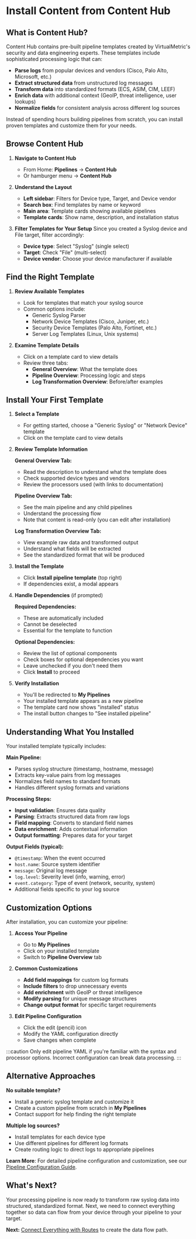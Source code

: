 # Install Content from Content Hub

## What is Content Hub?

Content Hub contains pre-built pipeline templates created by VirtualMetric's security and data engineering experts. These templates include sophisticated processing logic that can:

- **Parse logs** from popular devices and vendors (Cisco, Palo Alto, Microsoft, etc.)
- **Extract structured data** from unstructured log messages
- **Transform data** into standardized formats (ECS, ASIM, CIM, LEEF)
- **Enrich data** with additional context (GeoIP, threat intelligence, user lookups)
- **Normalize fields** for consistent analysis across different log sources

Instead of spending hours building pipelines from scratch, you can install proven templates and customize them for your needs.

## Browse Content Hub

1. **Navigate to Content Hub**
   - From Home: **Pipelines** → **Content Hub**
   - Or hamburger menu → **Content Hub**

2. **Understand the Layout**
   - **Left sidebar**: Filters for Device type, Target, and Device vendor
   - **Search box**: Find templates by name or keyword  
   - **Main area**: Template cards showing available pipelines
   - **Template cards**: Show name, description, and installation status

3. **Filter Templates for Your Setup**
   Since you created a Syslog device and File target, filter accordingly:
   - **Device type**: Select "Syslog" (single select)
   - **Target**: Check "File" (multi-select)
   - **Device vendor**: Choose your device manufacturer if available

## Find the Right Template

1. **Review Available Templates**
   - Look for templates that match your syslog source
   - Common options include:
     - Generic Syslog Parser
     - Network Device Templates (Cisco, Juniper, etc.)
     - Security Device Templates (Palo Alto, Fortinet, etc.)
     - Server Log Templates (Linux, Unix systems)

2. **Examine Template Details**
   - Click on a template card to view details
   - Review three tabs:
     - **General Overview**: What the template does
     - **Pipeline Overview**: Processing logic and steps
     - **Log Transformation Overview**: Before/after examples

## Install Your First Template

1. **Select a Template**
   - For getting started, choose a "Generic Syslog" or "Network Device" template
   - Click on the template card to view details

2. **Review Template Information**
   
   **General Overview Tab:**
   - Read the description to understand what the template does
   - Check supported device types and vendors
   - Review the processors used (with links to documentation)

   **Pipeline Overview Tab:**
   - See the main pipeline and any child pipelines
   - Understand the processing flow
   - Note that content is read-only (you can edit after installation)

   **Log Transformation Overview Tab:**
   - View example raw data and transformed output
   - Understand what fields will be extracted
   - See the standardized format that will be produced

3. **Install the Template**
   - Click **Install pipeline template** (top right)
   - If dependencies exist, a modal appears

4. **Handle Dependencies** (if prompted)
   
   **Required Dependencies:**
   - These are automatically included
   - Cannot be deselected
   - Essential for the template to function

   **Optional Dependencies:**
   - Review the list of optional components
   - Check boxes for optional dependencies you want
   - Leave unchecked if you don't need them
   - Click **Install** to proceed

5. **Verify Installation**
   - You'll be redirected to **My Pipelines**
   - Your installed template appears as a new pipeline
   - The template card now shows "installed" status
   - The install button changes to "See installed pipeline"

## Understanding What You Installed

Your installed template typically includes:

**Main Pipeline:**
- Parses syslog structure (timestamp, hostname, message)
- Extracts key-value pairs from log messages
- Normalizes field names to standard formats
- Handles different syslog formats and variations

**Processing Steps:**
- **Input validation**: Ensures data quality
- **Parsing**: Extracts structured data from raw logs
- **Field mapping**: Converts to standard field names
- **Data enrichment**: Adds contextual information
- **Output formatting**: Prepares data for your target

**Output Fields (typical):**
- `@timestamp`: When the event occurred
- `host.name`: Source system identifier  
- `message`: Original log message
- `log.level`: Severity level (info, warning, error)
- `event.category`: Type of event (network, security, system)
- Additional fields specific to your log source

## Customization Options

After installation, you can customize your pipeline:

1. **Access Your Pipeline**
   - Go to **My Pipelines**
   - Click on your installed template
   - Switch to **Pipeline Overview** tab

2. **Common Customizations**
   - **Add field mappings** for custom log formats
   - **Include filters** to drop unnecessary events  
   - **Add enrichment** with GeoIP or threat intelligence
   - **Modify parsing** for unique message structures
   - **Change output format** for specific target requirements

3. **Edit Pipeline Configuration**
   - Click the edit (pencil) icon
   - Modify the YAML configuration directly
   - Save changes when complete

:::caution
Only edit pipeline YAML if you're familiar with the syntax and processor options. Incorrect configuration can break data processing.
:::

## Alternative Approaches

**No suitable template?**
- Install a generic syslog template and customize it
- Create a custom pipeline from scratch in **My Pipelines**
- Contact support for help finding the right template

**Multiple log sources?**
- Install templates for each device type
- Use different pipelines for different log formats
- Create routing logic to direct logs to appropriate pipelines

**Learn More**: For detailed pipeline configuration and customization, see our [Pipeline Configuration Guide](/configuration/pipelines/overview).

## What's Next?

Your processing pipeline is now ready to transform raw syslog data into structured, standardized format. Next, we need to connect everything together so data can flow from your device through your pipeline to your target.

**Next:** [Connect Everything with Routes](connect-with-routes) to create the data flow path.